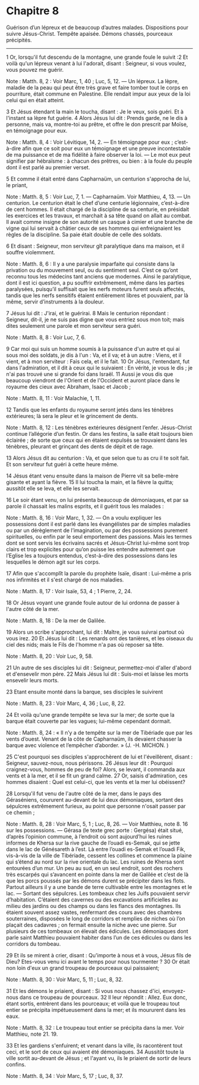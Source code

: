 # Chapitre 8

Guérison d’un lépreux et de beaucoup d’autres malades.
Dispositions pour suivre Jésus-Christ.
Tempête apaisée.
Démons chassés, pourceaux précipités.

***

1 Or, lorsqu'il fut descendu de la montagne, une grande foule le suivit :2 Et voilà qu'un lépreux venant à lui l'adorait, disant : Seigneur, si vous voulez, vous pouvez me guérir.

<span class="bible-note">Note : </span> Matth. 8, 2 : Voir Marc, 1, 40 ; Luc, 5, 12. ― Un lépreux. La lèpre, maladie de la peau qui peut être très grave et faire tomber tout le corps en pourriture, était commune en Palestine. Elle rendait impur aux yeux de la loi celui qui en était atteint.

3 Et Jésus étendant la main le toucha, disant : Je le veux, sois guéri. Et à l'instant sa lèpre fut guérie. 4 Alors Jésus lui dit : Prends garde, ne le dis à personne, mais va, montre-toi au prêtre, et offre le don prescrit par Moïse, en témoignage pour eux.

<span class="bible-note">Note : </span> Matth. 8, 4 : Voir Lévitique, 14, 2. ― En témoignage pour eux ; c’est-à-dire afin que ce soit pour eux un témoignage et une preuve incontestable de ma puissance et de ma fidélité à faire observer la loi. ― Le mot eux peut signifier par hébraïsme : à chacun des prêtres, ou bien : à la foule du peuple dont il est parlé au premier verset.


5 Et comme il était entré dans Capharnaüm, un centurion s'approcha de lui, le priant,

<span class="bible-note">Note : </span> Matth. 8, 5 : Voir Luc, 7, 1. ― Capharnaüm. Voir Matthieu, 4, 13. ― Un centurion. Le centurion était le chef d’une centurie légionnaire, c’est-à-dire de cent hommes. Il était chargé de la discipline de sa centurie, en présidait les exercices et les travaux, et marchait à sa tête quand on allait au combat. Il avait comme insigne de son autorité un casque à cimier et une branche de vigne qui lui servait à châtier ceux de ses hommes qui enfreignaient les règles de la discipline. Sa paie était double de celle des soldats.

6 Et disant : Seigneur, mon serviteur gît paralytique dans ma maison, et il souffre violemment.

<span class="bible-note">Note : </span> Matth. 8, 6 : Il y a une paralysie imparfaite qui consiste dans la privation ou du mouvement seul, ou du sentiment seul. C’est ce qu’ont reconnu tous les médecins tant anciens que modernes. Ainsi le paralytique, dont il est ici question, a pu souffrir extrêmement, même dans les parties paralysées, puisqu’il suffisait que les nerfs moteurs furent seuls affectés, tandis que les nerfs sensitifs étaient entièrement libres et pouvaient, par là même, servir d’instruments à la douleur.

7 Jésus lui dit : J'irai, et le guérirai. 8 Mais le centurion répondant : Seigneur, dit-il, je ne suis pas digne que vous entriez sous mon toit; mais dites seulement une parole et mon serviteur sera guéri.

<span class="bible-note">Note : </span> Matth. 8, 8 : Voir Luc, 7, 6.

9 Car moi qui suis un homme soumis à la puissance d'un autre et qui ai sous moi des soldats, je dis à l'un : Va, et il va; et à un autre : Viens, et il vient, et à mon serviteur : Fais cela, et il le fait. 10 Or Jésus, l'entendant, fut dans l'admiration, et il dit à ceux qui le suivaient : En vérité, je vous le dis ; je n'ai pas trouvé une si grande foi dans Israël. 11 Aussi je vous dis que beaucoup viendront de l'Orient et de l'Occident et auront place dans le royaume des cieux avec Abraham, Isaac et Jacob ;

<span class="bible-note">Note : </span> Matth. 8, 11 : Voir Malachie, 1, 11.

12 Tandis que les enfants du royaume seront jetés dans les ténèbres extérieures; là sera le pleur et le grincement de dents.

<span class="bible-note">Note : </span> Matth. 8, 12 : Les ténèbres extérieures désignent l’enfer. Jésus-Christ continue l’allégorie d’un festin. Or dans les festins, la salle était toujours bien éclairée ; de sorte que ceux qui en étaient expulsés se trouvaient dans les ténèbres, pleurant et grinçant des dents de dépit et de rage.

13 Alors Jésus dit au centurion : Va, et que selon que tu as cru il te soit fait. Et son serviteur fut guéri à cette heure même.


14 Jésus étant venu ensuite dans la maison de Pierre vit sa belle-mère gisante et ayant la fièvre. 15 Il lui toucha la main, et la fièvre la quitta; aussitôt elle se leva, et elle les servait.


16 Le soir étant venu, on lui présenta beaucoup de démoniaques, et par sa parole il chassait les malins esprits, et il guérit tous les malades :

<span class="bible-note">Note : </span> Matth. 8, 16 : Voir Marc, 1, 32. ― On a voulu expliquer les possessions dont il est parlé dans les évangélistes par de simples maladies ou par un dérèglement de l’imagination, ou par des possessions purement spirituelles, ou enfin par le seul emportement des passions. Mais les termes dont se sont servis les écrivains sacrés et Jésus-Christ lui-même sont trop clairs et trop explicites pour qu’on puisse les entendre autrement que l’Eglise les a toujours entendus, c’est-à-dire des possessions dans les lesquelles le démon agit sur les corps.

17 Afin que s'accomplît la parole du prophète Isaïe, disant : Lui-même a pris nos infirmités et il s'est chargé de nos maladies.

<span class="bible-note">Note : </span> Matth. 8, 17 : Voir Isaïe, 53, 4 ; 1 Pierre, 2, 24.


18 Or Jésus voyant une grande foule autour de lui ordonna de passer à l'autre côté de la mer.

<span class="bible-note">Note : </span> Matth. 8, 18 : De la mer de Galilée.

19 Alors un scribe s'approchant, lui dit : Maître, je vous suivrai partout où vous irez. 20 Et Jésus lui dit : Les renards ont des tanières, et les oiseaux du ciel des nids; mais le Fils de l'homme n'a pas où reposer sa tête.

<span class="bible-note">Note : </span> Matth. 8, 20 : Voir Luc, 9, 58.

21 Un autre de ses disciples lui dit : Seigneur, permettez-moi d'aller d'abord et d'ensevelir mon père. 22 Mais Jésus lui dit : Suis-moi et laisse les morts ensevelir leurs morts.


23 Etant ensuite monté dans la barque, ses disciples le suivirent

<span class="bible-note">Note : </span> Matth. 8, 23 : Voir Marc, 4, 36 ; Luc, 8, 22.

24 Et voilà qu'une grande tempête se leva sur la mer; de sorte que la barque était couverte par les vagues; lui-même cependant dormait.

<span class="bible-note">Note : </span> Matth. 8, 24 : « Il n’y a de tempête sur la mer de Tibériade que par les vents d’ouest. Venant de la côte de Capharnaüm, ils devaient chasser la barque avec violence et l’empêcher d’aborder. » (J. -H. MICHON. )

25 C'est pourquoi ses disciples s'approchèrent de lui et l'éveillèrent, disant : Seigneur, sauvez-nous, nous périssons. 26 Jésus leur dit : Pourquoi craignez-vous, hommes de peu de foi? Alors, se levant, il commanda aux vents et à la mer, et il se fit un grand calme. 27 Or, saisis d'admiration, ces hommes disaient : Quel est celui-ci, que les vents et la mer lui obéissent?


28 Lorsqu'il fut venu de l'autre côté de la mer, dans le pays des Géraséniens, coururent au-devant de lui deux démoniaques, sortant des sépulcres extrêmement furieux, au point que personne n'osait passer par ce chemin ;

<span class="bible-note">Note : </span> Matth. 8, 28 : Voir Marc, 5, 1 ; Luc, 8, 26. ― Voir Matthieu, note 8. 16 sur les possessions. ― Gérasa (le texte grec porte : Gergésa) était situé, d’après l’opinion commune, à l’endroit où sont aujourd’hui les ruines informes de Khersa sur la rive gauche de l’ouadi es-Semak, qui se jette dans le lac de Génésareth à l’est. Là entre l’ouadi es-Semak et l’ouadi Fik, vis-à-vis de la ville de Tibériade, cessent les collines et commence la plaine qui s’étend au nord sur la rive orientale du lac. Les ruines de Khersa sont entourées d’un mur. Un peu au sud, en un seul endroit, sont des rochers très escarpés qui s’avancent en pointe dans la mer de Galilée et c’est de là que les porcs poussés par les démons durent se précipiter dans les flots. Partout ailleurs il y a une bande de terre cultivable entre les montagnes et le lac. ― Sortant des sépulcres. Les tombeaux chez les Juifs pouvaient servir d’habitation. C’étaient des cavernes ou des excavations artificielles au milieu des jardins ou des champs ou dans les
flancs des montagnes. Ils étaient souvent assez vastes, renfermant des cours avec des chambres souterraines, disposées le long de corridors et remplies de niches où l’on plaçait des cadavres ; on fermait ensuite la niche avec une pierre. Sur plusieurs de ces tombeaux on élevait des édicules. Les démoniaques dont parle saint Matthieu pouvaient habiter dans l’un de ces édicules ou dans les corridors du tombeau.

29 Et ils se mirent à crier, disant : Qu'importe à nous et à vous, Jésus fils de Dieu? Etes-vous venu ici avant le temps pour nous tourmenter ? 30 Or était non loin d'eux un grand troupeau de pourceaux qui paissaient;

<span class="bible-note">Note : </span> Matth. 8, 30 : Voir Marc, 5, 11 ; Luc, 8, 32.

31 Et les démons le priaient, disant : Si vous nous chassez d'ici, envoyez-nous dans ce troupeau de pourceaux. 32 Il leur répondit : Allez. Eux donc, étant sortis, entrèrent dans les pourceaux; et voilà que le troupeau tout entier se précipita impétueusement dans la mer; et ils moururent dans les eaux.

<span class="bible-note">Note : </span> Matth. 8, 32 : Le troupeau tout entier se précipita dans la mer. Voir Matthieu, note 21. 19.

33 Et les gardiens s'enfuirent; et venant dans la ville, ils racontèrent tout ceci, et le sort de ceux qui avaient été démoniaques. 34 Aussitôt toute la ville sortit au-devant de Jésus ; et l'ayant vu, ils le priaient de sortir de leurs confins.

<span class="bible-note">Note : </span> Matth. 8, 34 : Voir Marc, 5, 17 ; Luc, 8, 37.

